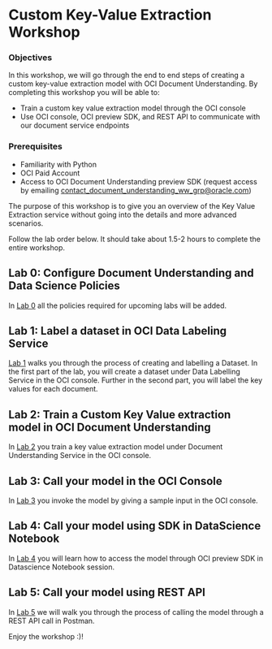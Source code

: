 # Custom Key-Value Extraction Workshop

### Objectives

In this workshop, we will go through the end to end steps of creating a custom key-value extraction model with OCI Document Understanding. By completing this workshop you will be able to:

* Train a custom key value extraction model through the OCI console
* Use OCI console, OCI preview SDK, and REST API to communicate with our document service endpoints


### Prerequisites

* Familiarity with Python
* OCI Paid Account
* Access to OCI Document Understanding preview SDK (request access by emailing contact_document_understanding_ww_grp@oracle.com)

The purpose of this workshop is to give you an overview of the Key Value Extraction service without going into the details and more advanced scenarios.

Follow the lab order below. It should take about 1.5-2 hours to complete the entire workshop. 

## Lab 0: Configure Document Understanding and Data Science Policies

In [Lab 0](./lab-00-policies.md) all the policies required for upcoming labs will be added.

## Lab 1: Label a dataset in OCI Data Labeling Service 

[Lab 1](./lab-01-dataset_creation.md) walks you through the process of creating and labelling a Dataset. In the first part of the lab, you will create a dataset under Data Labelling Service in the OCI console. Further in the second part, you will label the key values for each document.

## Lab 2: Train a Custom Key Value extraction model in OCI Document Understanding

In [Lab 2](./lab-02-model_training.md) you train a key value extraction model under Document Understanding Service in the OCI console.

## Lab 3: Call your model in the OCI Console

In [Lab 3](./lab-03-console.md) you invoke the model by giving a sample input in the OCI console.

## Lab 4: Call your model using SDK in DataScience Notebook

In [Lab 4](./lab-04-notebook_sdk.md) you will learn how to access the model through OCI preview SDK in Datascience Notebook session. 

## Lab 5: Call your model using REST API

In [Lab 5](./lab-05-postman.md) we will walk you through the process of calling the model through a REST API call in Postman.

Enjoy the workshop :)! 

